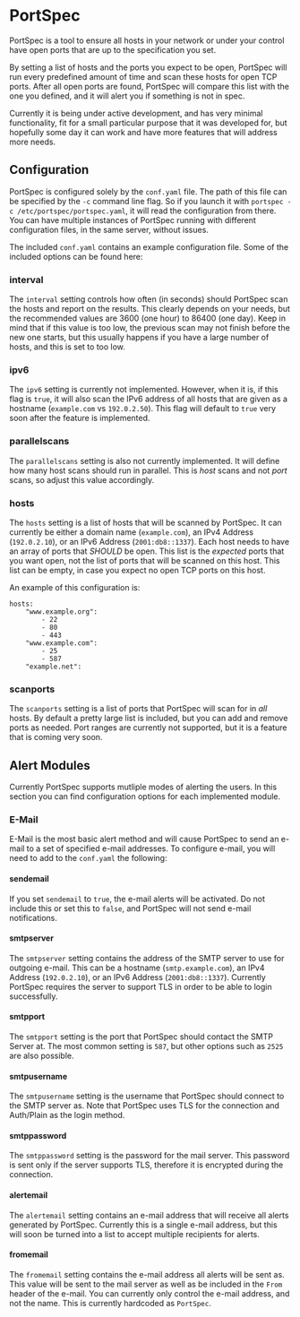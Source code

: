 # PortSpec

PortSpec is a tool to ensure all hosts in your network or under your control
have open ports that are up to the specification you set.

By setting a list of hosts and the ports you expect to be open, PortSpec will
run every predefined amount of time and scan these hosts for open TCP ports.
After all open ports are found, PortSpec will compare this list with the one
you defined, and it will alert you if something is not in spec.

Currently it is being under active development, and has very minimal
functionality, fit for a small particular purpose that it was developed for,
but hopefully some day it can work and have more features that will address
more needs.

## Configuration

PortSpec is configured solely by the `conf.yaml` file. The path of this file
can be specified by the `-c` command line flag. So if you launch it with
`portspec -c /etc/portspec/portspec.yaml`, it will read the configuration from
there. You can have multiple instances of PortSpec running with different
configuration files, in the same server, without issues.

The included `conf.yaml` contains an example configuration file. Some of the
included options can be found here:

### interval

The `interval` setting controls how often (in seconds) should PortSpec scan
the hosts and report on the results. This clearly depends on your needs, but the
recommended values are 3600 (one hour) to 86400 (one day). Keep in mind that if
this value is too low, the previous scan may not finish before the new one
starts, but this usually happens if you have a large number of hosts, and this
is set to too low.

### ipv6

The `ipv6` setting is currently not implemented. However, when it is, if this
flag is `true`, it will also scan the IPv6 address of all hosts that are given
as a hostname (`example.com` vs `192.0.2.50`). This flag will default to `true`
very soon after the feature is implemented.

### parallelscans

The `parallelscans` setting is also not currently implemented. It will define
how many host scans should run in parallel. This is *host* scans and not *port*
scans, so adjust this value accordingly.

### hosts

The `hosts` setting is a list of hosts that will be scanned by PortSpec. It can
currently be either a domain name (`example.com`), an IPv4 Address
(`192.0.2.10`), or an IPv6 Address (`2001:db8::1337`). Each host needs to have
an array of ports that *SHOULD* be open. This list is the *expected* ports that
you want open, not the list of ports that will be scanned on this host. This
list can be empty, in case you expect no open TCP ports on this host.

An example of this configuration is:

```
hosts:
    "www.example.org":
        - 22
        - 80
        - 443
    "www.example.com":
        - 25
        - 587
    "example.net":
```

### scanports

The `scanports` setting is a list of ports that PortSpec will scan for in *all*
hosts. By default a pretty large list is included, but you can add and remove
ports as needed. Port ranges are currently not supported, but it is a feature
that is coming very soon.

## Alert Modules

Currently PortSpec supports mutliple modes of alerting the users. In this
section you can find configuration options for each implemented module.

### E-Mail

E-Mail is the most basic alert method and will cause PortSpec to send an e-mail
to a set of specified e-mail addresses. To configure e-mail, you will need to
add to the `conf.yaml` the following:

#### sendemail

If you set `sendemail` to `true`, the e-mail alerts will be activated. Do not
include this or set this to `false`, and PortSpec will not send e-mail
notifications.

#### smtpserver

The `smtpserver` setting contains the address of the SMTP server to use for
outgoing e-mail. This can be a hostname (`smtp.example.com`), an IPv4 Address
(`192.0.2.10`), or an IPv6 Address (`2001:db8::1337`). Currently PortSpec
requires the server to support TLS in order to be able to login successfully.

#### smtpport

The `smtpport` setting is the port that PortSpec should contact the SMTP Server
at. The most common setting is `587`, but other options such as `2525` are also
possible.

#### smtpusername

The `smtpusername` setting is the username that PortSpec should connect to the
SMTP server as. Note that PortSpec uses TLS for the connection and Auth/Plain
as the login method.

#### smtppassword

The `smtppassword` setting is the password for the mail server. This password is
sent only if the server supports TLS, therefore it is encrypted during the
connection.

#### alertemail

The `alertemail` setting contains an e-mail address that will receive all alerts
generated by PortSpec. Currently this is a single e-mail address, but this will
soon be turned into a list to accept multiple recipients for alerts.

#### fromemail

The `fromemail` setting contains the e-mail address all alerts will be sent as.
This value will be sent to the mail server as well as be included in the `From`
header of the e-mail. You can currently only control the e-mail address, and
not the name. This is currently hardcoded as `PortSpec`.